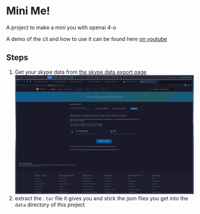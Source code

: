 # Mini Me!

A project to make a mini you with openai 4-o

A demo of the cli and how to use it can be found here [on youtube](https://youtu.be/3RDaxo5k854)

## Steps

1. Get your skype data from [the skype data export page](https://secure.skype.com/en/data-export)
![the skype export page](.github/images/skype-export.png)
2. extract the `.tar` file it gives you and stick the json files you get into the `data` directory of this project